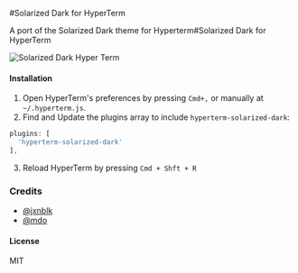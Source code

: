 #Solarized Dark for HyperTerm

A port of the Solarized Dark theme for Hyperterm#Solarized Dark for HyperTerm

![Solarized Dark Hyper Term](https://dl.dropboxusercontent.com/u/29130579/hyperterm-solarized-dark.png)

#### Installation
1. Open HyperTerm's preferences by pressing `Cmd+,` or manually at `~/.hyperterm.js`.
2. Find and Update the plugins array to include `hyperterm-solarized-dark`:  

  ```js
  plugins: [  
    'hyperterm-solarized-dark'  
  ],
  ```
3. Reload HyperTerm by pressing `Cmd + Shft + R`


### Credits
- [@jxnblk](https://github.com/jxnblk)
- [@mdo](https://github.com/mdo)

#### License

MIT
